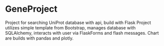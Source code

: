 # GeneProject
Project for searching UniProt database with api, build with Flask
Project utilizes simple template from Bootstrap, manages database with SQLAlchemy, interacts with user via FlaskForms and flash messages.
Chart are builds with pandas and plotly.
